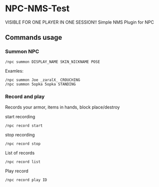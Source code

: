 # NPC-NMS-Test
VISIBLE FOR ONE PLAYER IN ONE SESSION!!
Simple NMS Plugin for NPC

## Commands usage

### Summon NPC
```
/npc summon DISPLAY_NAME SKIN_NICKNAME POSE
```
Examles:
```
/npc summon Joe _zaralX_ CROUCHING
/npc summon 5opka 5opka STANDING
```

### Record and play
Records your armor, items in hands, block place/destroy

start recording
```
/npc record start
```
stop recording
```
/npc record stop
```
List of records
```
/npc record list
```
Play record
```
/npc record play ID
```
